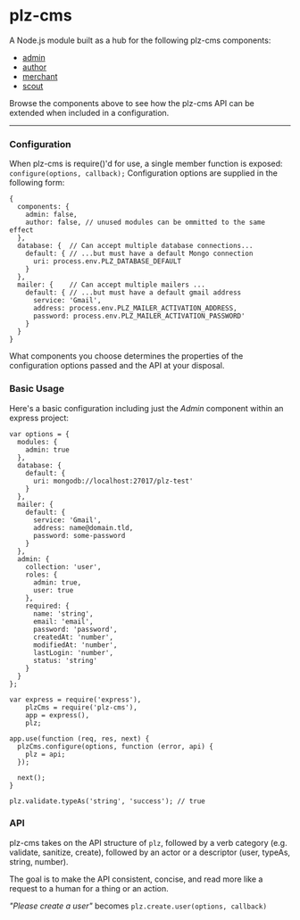 # plz-cms

A Node.js module built as a hub for the following plz-cms components:

  * [admin](https://github.com/gconsidine/plz-cms/wiki/admin)
  * [author](https://github.com/gconsidine/plz-cms/wiki/author)
  * [merchant](https://github.com/gconsidine/plz-cms/wiki/merchant)
  * [scout](https://github.com/gconsidine/plz-cms/wiki/scout)

Browse the components above to see how the plz-cms API can be extended when
included in a configuration.

- - -
 
### Configuration

  When plz-cms is require()'d for use, a single member function is exposed: 
  `configure(options, callback);` Configuration options are supplied in the 
  following form:

    {
      components: {
        admin: false,
        author: false, // unused modules can be ommitted to the same effect
      },
      database: {  // Can accept multiple database connections...
        default: { // ...but must have a default Mongo connection
          uri: process.env.PLZ_DATABASE_DEFAULT
        }
      },
      mailer: {    // Can accept multiple mailers ...
        default: { // ...but must have a default gmail address
          service: 'Gmail',
          address: process.env.PLZ_MAILER_ACTIVATION_ADDRESS,
          password: process.env.PLZ_MAILER_ACTIVATION_PASSWORD'
        }
      }
    }

  What components you choose determines the properties of the configuration 
  options passed and the API at your disposal.

### Basic Usage

  Here's a basic configuration including just the *Admin* component within an
  express project:

    var options = {
      modules: {
        admin: true
      },
      database: {
        default: {
          uri: mongodb://localhost:27017/plz-test'
        }
      },
      mailer: {
        default: {
          service: 'Gmail',
          address: name@domain.tld,
          password: some-password
        }
      },
      admin: {
        collection: 'user',
        roles: {
          admin: true,
          user: true
        },
        required: {
          name: 'string',
          email: 'email',
          password: 'password',
          createdAt: 'number',
          modifiedAt: 'number',
          lastLogin: 'number',
          status: 'string'
        }
      }
    };

    var express = require('express'),
        plzCms = require('plz-cms'),
        app = express(),
        plz;
    
    app.use(function (req, res, next) {
      plzCms.configure(options, function (error, api) {
        plz = api;
      });

      next();
    }

    plz.validate.typeAs('string', 'success'); // true

### API

  plz-cms takes on the API structure of `plz`, followed by a verb category 
  (e.g. validate, sanitize, create), followed by an actor or a descriptor 
  (user, typeAs, string, number).  
  
  The goal is to make the API consistent, concise, and read more like a request
  to a human for a thing or an action.

  *"Please create a user"* becomes `plz.create.user(options, callback)`


